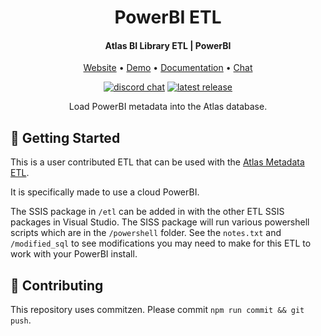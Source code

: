 <h1 align="center">PowerBI ETL</h1>
<h4 align="center">Atlas BI Library ETL | PowerBI</h4>

<p align="center">
 <a href="https://www.atlas.bi" target="_blank">Website</a> • <a href="https://demo.atlas.bi" target="_blank">Demo</a> • <a href="https://www.atlas.bi/docs/bi-library/" target="_blank">Documentation</a> • <a href="https://discord.gg/hdz2cpygQD" target="_blank">Chat</a>
</p>

<p align="center">
 <a href="https://discord.gg/hdz2cpygQD"><img alt="discord chat" src="https://badgen.net/discord/online-members/hdz2cpygQD/" /></a>
 <a href="https://github.com/atlas-bi/Solr-Search-ETL/releases"><img alt="latest release" src="https://badgen.net/github/release/atlas-bi/Solr-Search-ETL" /></a>

<p align="center">Load PowerBI metadata into the Atlas database.
 </p>

## 🏃 Getting Started

This is a user contributed ETL that can be used with the [Atlas Metadata ETL](https://github.com/atlas-bi/atlas-bi-library-etl).

It is specifically made to use a cloud PowerBI.

The SSIS package in `/etl` can be added in with the other ETL SSIS packages in Visual Studio. The SISS package will run various powershell scripts which are in the `/powershell` folder. See the `notes.txt` and `/modified_sql` to see modifications you may need to make for this ETL to work with your PowerBI install.

## 🎁 Contributing

This repository uses commitzen. Please commit `npm run commit && git push`.
